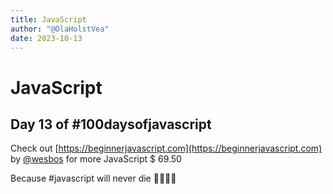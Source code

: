 ```yaml
---
title: JavaScript
author: "@OlaHolstVea"
date: 2023-10-13
---
```


# JavaScript


## Day 13 of #100daysofjavascript

Check out [https://beginnerjavascript.com](https://beginnerjavascript.com) by
[@wesbos](https://twitter.com/wesbos)
 for more JavaScript
$ 69.50

Because #javascript will never die 💪🥳🏴‍☠️